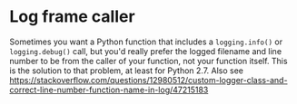 # Log frame caller

Sometimes you want a Python function that includes a `logging.info()` or `logging.debug()` call, but you'd
really prefer the logged filename and line number to be from the caller of your function, not your function
itself. This is the solution to that problem, at least for Python 2.7. Also see
https://stackoverflow.com/questions/12980512/custom-logger-class-and-correct-line-number-function-name-in-log/47215183
